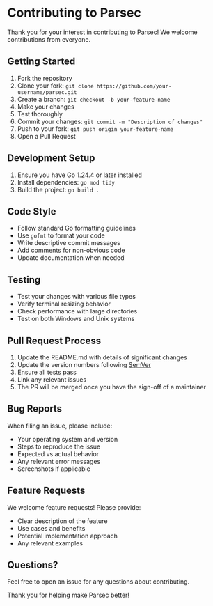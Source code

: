# Contributing to Parsec

Thank you for your interest in contributing to Parsec! We welcome contributions from everyone.

## Getting Started

1. Fork the repository
2. Clone your fork: `git clone https://github.com/your-username/parsec.git`
3. Create a branch: `git checkout -b your-feature-name`
4. Make your changes
5. Test thoroughly
6. Commit your changes: `git commit -m "Description of changes"`
7. Push to your fork: `git push origin your-feature-name`
8. Open a Pull Request

## Development Setup

1. Ensure you have Go 1.24.4 or later installed
2. Install dependencies: `go mod tidy`
3. Build the project: `go build .`

## Code Style

- Follow standard Go formatting guidelines
- Use `gofmt` to format your code
- Write descriptive commit messages
- Add comments for non-obvious code
- Update documentation when needed

## Testing

- Test your changes with various file types
- Verify terminal resizing behavior
- Check performance with large directories
- Test on both Windows and Unix systems

## Pull Request Process

1. Update the README.md with details of significant changes
2. Update the version numbers following [SemVer](http://semver.org/)
3. Ensure all tests pass
4. Link any relevant issues
5. The PR will be merged once you have the sign-off of a maintainer

## Bug Reports

When filing an issue, please include:

- Your operating system and version
- Steps to reproduce the issue
- Expected vs actual behavior
- Any relevant error messages
- Screenshots if applicable

## Feature Requests

We welcome feature requests! Please provide:

- Clear description of the feature
- Use cases and benefits
- Potential implementation approach
- Any relevant examples

## Questions?

Feel free to open an issue for any questions about contributing.

Thank you for helping make Parsec better!